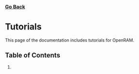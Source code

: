 ### [Go Back](./index.md#directory)

# Tutorials
This page of the documentation includes tutorials for OpenRAM.



## Table of Contents
1. []()
<!-- ADD TUTORIALS HERE -->